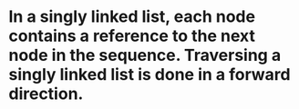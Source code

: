 # In a singly linked list, each node contains a reference to the next node in the sequence. Traversing a singly linked list is done in a forward direction.

